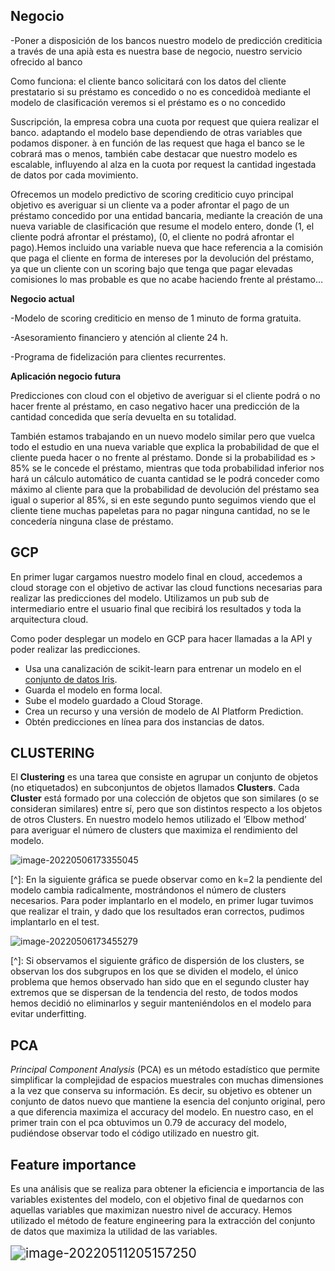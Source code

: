 

## Negocio

-Poner a disposición de los bancos nuestro modelo de predicción crediticia a través de una apià esta es nuestra base de negocio, nuestro servicio ofrecido al banco

Como funciona: el cliente banco solicitará con los datos del cliente prestatario si su préstamo es concedido o no es concedidoà mediante el modelo de clasificación veremos si el préstamo es o no concedido

Suscripción, la empresa cobra una cuota por request que quiera realizar el banco. adaptando el modelo base dependiendo de otras variables que podamos disponer. à en función de las request que haga el banco se le cobrará mas o menos, también cabe destacar que nuestro modelo es escalable, influyendo al alza en la cuota por request la cantidad ingestada de datos por cada movimiento.



Ofrecemos un modelo predictivo de scoring crediticio cuyo principal objetivo es averiguar si un cliente va a poder afrontar el pago de un préstamo concedido por una entidad bancaria, mediante la creación de una nueva variable de clasificación que resume el modelo entero, donde (1, el cliente podrá afrontar el préstamo), (0, el cliente no podrá afrontar el pago).Hemos incluido una variable nueva que hace referencia a la comisión que paga el cliente en forma de intereses por la devolución del préstamo, ya que un cliente con un scoring bajo que tenga que pagar elevadas comisiones lo mas probable es que no acabe haciendo frente al préstamo…

**Negocio actual**

-Modelo de scoring crediticio en menso de 1 minuto de forma gratuita.

-Asesoramiento financiero y atención al cliente 24 h.

-Programa de fidelización para clientes recurrentes.

**Aplicación negocio futura**

Predicciones con cloud con el objetivo de averiguar si el cliente podrá o no hacer frente al préstamo, en caso negativo hacer una predicción de la cantidad concedida que sería devuelta en su totalidad.



También estamos trabajando en un nuevo modelo similar pero que vuelca todo el estudio en una nueva variable que explica la probabilidad de que el cliente pueda hacer o no frente al préstamo. Donde si la probabilidad es > 85% se le concede el préstamo, mientras que toda probabilidad inferior nos hará un cálculo automático de cuanta cantidad se le podrá conceder como máximo al cliente para que la probabilidad de devolución del préstamo sea igual o superior al 85%, si en este segundo punto seguimos viendo que el cliente tiene muchas papeletas para no pagar ninguna cantidad, no se le concedería ninguna clase de préstamo.

## GCP 

En primer lugar cargamos nuestro modelo final en cloud, accedemos a cloud storage con el objetivo de activar las cloud functions necesarias para realizar las predicciones del modelo. Utilizamos un pub sub de intermediario entre el usuario final que recibirá los resultados y toda la arquitectura cloud.

 

Como poder desplegar un modelo en GCP para hacer llamadas a la API y poder realizar las predicciones.

 

 

- Usa una canalización de scikit-learn para     entrenar un modelo en el [conjunto de datos Iris](https://scikit-learn.org/stable/auto_examples/datasets/plot_iris_dataset.html).
- Guarda el modelo en forma local.
- Sube el modelo guardado a Cloud Storage.
- Crea un recurso y una versión de modelo de     AI Platform Prediction.
- Obtén predicciones en línea para dos instancias     de datos.

## CLUSTERING

El **Clustering** es una tarea que consiste en agrupar un conjunto de objetos (no etiquetados) en subconjuntos de objetos llamados **Clusters**. Cada **Cluster** está formado por una colección de objetos que son similares (o se consideran similares) entre sí, pero que son distintos respecto a los objetos de otros Clusters. En nuestro modelo hemos utilizado el ‘Elbow method’ para averiguar el número de clusters que maximiza el rendimiento del modelo.

![image-20220506173355045](C:\Users\Chemagdlc\AppData\Roaming\Typora\typora-user-images\image-20220506173355045.png)

[^]: En la siguiente gráfica se puede observar como en k=2 la pendiente del modelo cambia radicalmente, mostrándonos el número de clusters necesarios. Para poder implantarlo en el modelo, en primer lugar tuvimos que realizar el train, y dado que los resultados eran correctos, pudimos implantarlo en el test.



![image-20220506173455279](C:\Users\Chemagdlc\AppData\Roaming\Typora\typora-user-images\image-20220506173455279.png)

[^]: Si observamos el siguiente gráfico de dispersión de los clusters, se observan los dos subgrupos en los que se dividen el modelo, el único problema que hemos observado han sido que en el segundo cluster hay extremos que se dispersan de la tendencia del resto, de todos modos hemos decidió no eliminarlos y seguir manteniéndolos en el modelo para evitar underfitting.

## PCA

*Principal Component Analysis* (PCA) es un método estadístico que permite simplificar la complejidad de espacios muestrales con muchas dimensiones a la vez que conserva su información. Es decir, su objetivo es obtener un conjunto de datos nuevo que mantiene la esencia del conjunto original, pero a que diferencia maximiza el accuracy del modelo. En nuestro caso, en el primer train con el pca obtuvimos un 0.79 de accuracy del modelo, pudiéndose observar todo el código utilizado en nuestro git.



## Feature importance

Es una análisis que se realiza para obtener la eficiencia e importancia de las variables existentes del modelo, con el objetivo final de quedarnos con aquellas variables que maximizan nuestro nivel de accuracy. Hemos utilizado el método de feature engineering para la extracción del conjunto de datos que maximiza la utilidad de las variables.

<img src="C:\Users\Chemagdlc\AppData\Roaming\Typora\typora-user-images\image-20220511205157250.png" alt="image-20220511205157250" style="zoom:150%;" />
